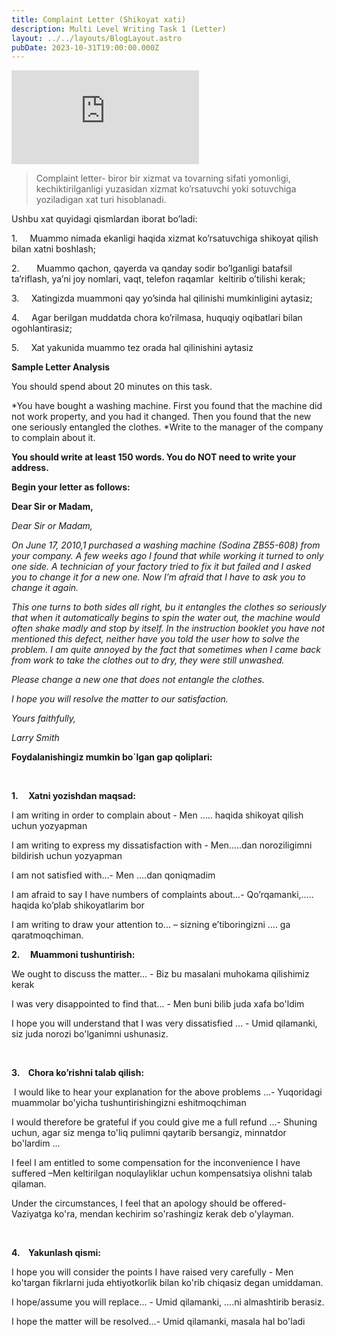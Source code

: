 ```yaml
---
title: Complaint Letter (Shikoyat xati)
description: Multi Level Writing Task 1 (Letter)
layout: ../../layouts/BlogLayout.astro
pubDate: 2023-10-31T19:00:00.000Z
---
```


<iframe class="w-full aspect-video" src="https://www.youtube.com/embed/u6Aiz6d9o2k" title="Complaint Letter" frameborder="0" allow="accelerometer; autoplay; clipboard-write; encrypted-media; gyroscope; picture-in-picture; web-share" allowfullscreen></iframe>

>Complaint letter- biror bir xizmat va tovarning sifati yomonligi, kechiktirilganligi yuzasidan xizmat ko’rsatuvchi yoki sotuvchiga yoziladigan xat turi hisoblanadi.

Ushbu xat quyidagi qismlardan iborat bo’ladi:

1.     Muammo nimada ekanligi haqida xizmat ko’rsatuvchiga shikoyat qilish bilan xatni boshlash;

2.       Muammo qachon, qayerda va qanday sodir bo’lganligi batafsil ta’riflash, ya’ni joy nomlari, vaqt, telefon raqamlar  keltirib o’tilishi kerak;

3.     Xatingizda muammoni qay yo’sinda hal qilinishi mumkinligini aytasiz;

4.     Agar berilgan muddatda chora ko’rilmasa, huquqiy oqibatlari bilan ogohlantirasiz;

5.     Xat yakunida muammo tez orada hal qilinishini aytasiz

**Sample Letter Analysis**

You should spend about 20 minutes on this task.

*You have bought a washing machine. First you found that the machine did not work property, and you had it changed. Then you found that the new one seriously entangled the clothes. *Write to the manager of the company to complain about it.

**You should write at least 150 words. You do NOT need to write your address.**

**Begin your letter as follows:**

**Dear Sir or Madam,**

*Dear Sir or Madam,*

*On June 17, 2010,1 purchased a washing machine (Sodina ZB55-608) from your company. A few weeks ago I found that while working it turned to only one side. A technician of your factory tried to fix it but failed and I asked you to change it for a new one. Now I’m afraid that I have to ask you to change it again.*

*This one turns to both sides all right, bu it entangles the clothes so seriously that when it automatically begins to spin
the water out, the machine would often shake madly and stop by itself. In the instruction booklet you have not mentioned this defect, neither have you told the user how to solve the problem. I am quite annoyed by the fact that sometimes
when I came back from work to take the clothes out to dry, they were still unwashed.*

*Please change a new one that does not entangle the clothes.*

*I hope you will resolve the matter to our satisfaction.*

*Yours faithfully,*

*Larry Smith*

**Foydalanishingiz mumkin bo\`lgan gap qoliplari:**

 

**1.     Xatni yozishdan maqsad:**

I am writing in order to complain about - Men ….. haqida shikoyat qilish uchun yozyapman

I am writing to express my dissatisfaction with - Men…..dan noroziligimni bildirish uchun yozyapman

I am not satisfied with...- Men ….dan qoniqmadim

I am afraid to say I have numbers of complaints about...- Qo’rqamanki,….. haqida ko’plab shikoyatlarim bor

I am writing to draw your attention to... – sizning e’tiboringizni …. ga qaratmoqchiman.

**2.     Muammoni tushuntirish:**

We ought to discuss the matter... - Biz bu masalani muhokama qilishimiz kerak

I was very disappointed to find that... - Men buni bilib juda xafa bo'ldim

I hope you will understand that I was very dissatisfied ... - Umid qilamanki, siz juda norozi bo'lganimni
ushunasiz.

 

**3.    Chora ko’rishni talab qilish:**

 I would like to hear your explanation for the above problems ...- Yuqoridagi muammolar bo'yicha
tushuntirishingizni eshitmoqchiman

I would therefore be grateful if you could give me a full refund ...- Shuning uchun, agar siz menga to'liq pulimni
qaytarib bersangiz, minnatdor bo'lardim ...

I feel I am entitled to some compensation for the inconvenience I have suffered –Men keltirilgan noqulayliklar uchun
kompensatsiya olishni talab qilaman.

Under the circumstances, I feel that an apology should be offered- Vaziyatga ko'ra, mendan kechirim so'rashingiz
kerak deb o'ylayman.

 

**4.    Yakunlash qismi:**

I hope you will consider the points I have raised very carefully - Men ko'targan fikrlarni juda ehtiyotkorlik bilan ko'rib chiqasiz degan umiddaman.

I hope/assume you will replace... - Umid qilamanki, ….ni almashtirib berasiz.

I hope the matter will be resolved...- Umid qilamanki, masala hal bo'ladi
